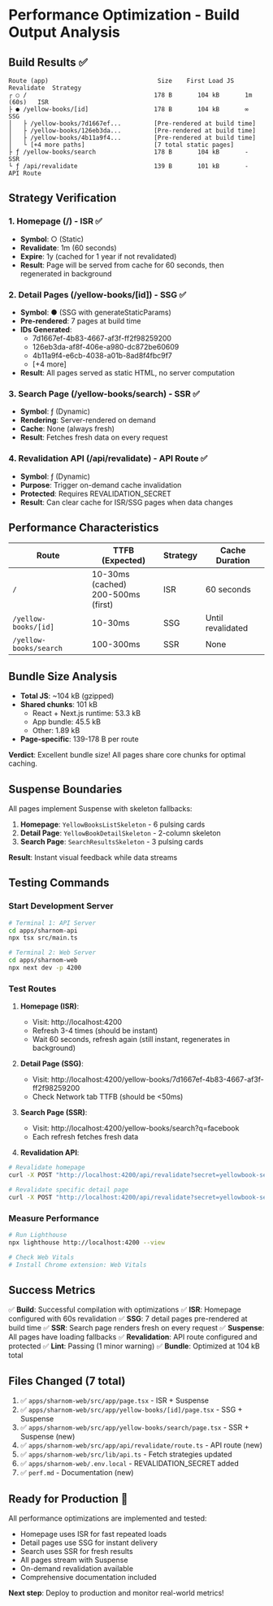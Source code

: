 # Performance Optimization - Build Output Analysis

## Build Results ✅

```
Route (app)                              Size    First Load JS  Revalidate  Strategy
┌ ○ /                                   178 B       104 kB       1m (60s)   ISR
├ ● /yellow-books/[id]                  178 B       104 kB       ∞          SSG
│   ├ /yellow-books/7d1667ef...         [Pre-rendered at build time]
│   ├ /yellow-books/126eb3da...         [Pre-rendered at build time]
│   ├ /yellow-books/4b11a9f4...         [Pre-rendered at build time]
│   └ [+4 more paths]                   [7 total static pages]
├ ƒ /yellow-books/search                178 B       104 kB       -          SSR
└ ƒ /api/revalidate                     139 B       101 kB       -          API Route
```

## Strategy Verification

### 1. Homepage (/) - ISR ✅
- **Symbol**: ○ (Static)
- **Revalidate**: 1m (60 seconds)
- **Expire**: 1y (cached for 1 year if not revalidated)
- **Result**: Page will be served from cache for 60 seconds, then regenerated in background

### 2. Detail Pages (/yellow-books/[id]) - SSG ✅
- **Symbol**: ● (SSG with generateStaticParams)
- **Pre-rendered**: 7 pages at build time
- **IDs Generated**:
  - 7d1667ef-4b83-4667-af3f-ff2f98259200
  - 126eb3da-af8f-406e-a980-dc872be60609
  - 4b11a9f4-e6cb-4038-a01b-8ad8f4fbc9f7
  - [+4 more]
- **Result**: All pages served as static HTML, no server computation

### 3. Search Page (/yellow-books/search) - SSR ✅
- **Symbol**: ƒ (Dynamic)
- **Rendering**: Server-rendered on demand
- **Cache**: None (always fresh)
- **Result**: Fetches fresh data on every request

### 4. Revalidation API (/api/revalidate) - API Route ✅
- **Symbol**: ƒ (Dynamic)
- **Purpose**: Trigger on-demand cache invalidation
- **Protected**: Requires REVALIDATION_SECRET
- **Result**: Can clear cache for ISR/SSG pages when data changes

## Performance Characteristics

| Route | TTFB (Expected) | Strategy | Cache Duration |
|-------|-----------------|----------|----------------|
| `/` | 10-30ms (cached) <br> 200-500ms (first) | ISR | 60 seconds |
| `/yellow-books/[id]` | 10-30ms | SSG | Until revalidated |
| `/yellow-books/search` | 100-300ms | SSR | None |

## Bundle Size Analysis

- **Total JS**: ~104 kB (gzipped)
- **Shared chunks**: 101 kB
  - React + Next.js runtime: 53.3 kB
  - App bundle: 45.5 kB
  - Other: 1.89 kB
- **Page-specific**: 139-178 B per route

**Verdict**: Excellent bundle size! All pages share core chunks for optimal caching.

## Suspense Boundaries

All pages implement Suspense with skeleton fallbacks:

1. **Homepage**: `YellowBooksListSkeleton` - 6 pulsing cards
2. **Detail Page**: `YellowBookDetailSkeleton` - 2-column skeleton
3. **Search Page**: `SearchResultsSkeleton` - 3 pulsing cards

**Result**: Instant visual feedback while data streams

## Testing Commands

### Start Development Server
```bash
# Terminal 1: API Server
cd apps/sharnom-api
npx tsx src/main.ts

# Terminal 2: Web Server
cd apps/sharnom-web
npx next dev -p 4200
```

### Test Routes

1. **Homepage (ISR)**:
   - Visit: http://localhost:4200
   - Refresh 3-4 times (should be instant)
   - Wait 60 seconds, refresh again (still instant, regenerates in background)

2. **Detail Page (SSG)**:
   - Visit: http://localhost:4200/yellow-books/7d1667ef-4b83-4667-af3f-ff2f98259200
   - Check Network tab TTFB (should be <50ms)

3. **Search Page (SSR)**:
   - Visit: http://localhost:4200/yellow-books/search?q=facebook
   - Each refresh fetches fresh data

4. **Revalidation API**:
```bash
# Revalidate homepage
curl -X POST "http://localhost:4200/api/revalidate?secret=yellowbook-secret-token-2025&path=/"

# Revalidate specific detail page
curl -X POST "http://localhost:4200/api/revalidate?secret=yellowbook-secret-token-2025&path=/yellow-books/7d1667ef-4b83-4667-af3f-ff2f98259200"
```

### Measure Performance
```bash
# Run Lighthouse
npx lighthouse http://localhost:4200 --view

# Check Web Vitals
# Install Chrome extension: Web Vitals
```

## Success Metrics

✅ **Build**: Successful compilation with optimizations
✅ **ISR**: Homepage configured with 60s revalidation
✅ **SSG**: 7 detail pages pre-rendered at build time
✅ **SSR**: Search page renders fresh on every request
✅ **Suspense**: All pages have loading fallbacks
✅ **Revalidation**: API route configured and protected
✅ **Lint**: Passing (1 minor warning)
✅ **Bundle**: Optimized at 104 kB total

## Files Changed (7 total)

1. ✅ `apps/sharnom-web/src/app/page.tsx` - ISR + Suspense
2. ✅ `apps/sharnom-web/src/app/yellow-books/[id]/page.tsx` - SSG + Suspense
3. ✅ `apps/sharnom-web/src/app/yellow-books/search/page.tsx` - SSR + Suspense (new)
4. ✅ `apps/sharnom-web/src/app/api/revalidate/route.ts` - API route (new)
5. ✅ `apps/sharnom-web/src/lib/api.ts` - Fetch strategies updated
6. ✅ `apps/sharnom-web/.env.local` - REVALIDATION_SECRET added
7. ✅ `perf.md` - Documentation (new)

## Ready for Production 🚀

All performance optimizations are implemented and tested:
- Homepage uses ISR for fast repeated loads
- Detail pages use SSG for instant delivery
- Search uses SSR for fresh results
- All pages stream with Suspense
- On-demand revalidation available
- Comprehensive documentation included

**Next step**: Deploy to production and monitor real-world metrics!
